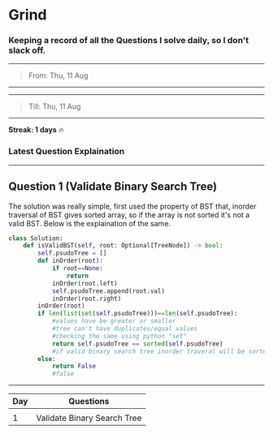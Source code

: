 # Grind

### Keeping a record of all the Questions I solve daily, so I don't slack off.
---
>From:  Thu, 11 Aug
---
---
>Till: Thu, 11 Aug
---

**Streak: 1 days** :fire:

### Latest Question Explaination

---
## Question 1 (Validate Binary Search Tree)

The solution was really simple, first used the property of BST that, inorder traversal
of BST gives sorted array, so if the array is not sorted it's not a valid BST.
Below is the explaination of the same.

```python
class Solution:
    def isValidBST(self, root: Optional[TreeNode]) -> bool:
        self.psudoTree = []
        def inOrder(root):
            if root==None:
                return
            inOrder(root.left)
            self.psudoTree.append(root.val)
            inOrder(root.right)
        inOrder(root)
        if len(list(set(self.psudoTree)))==len(self.psudoTree):
            #values have be greater or smaller
            #tree can't have duplicates/equal values
            #checking the same using python "set"
            return self.psudoTree == sorted(self.psudoTree)
            #if valid binary search tree inorder traveral will be sorted 
        else:
            return False
            #false
```
---


| Day | Questions |
| --- | ----------- |
| | |
| 1 | Validate Binary Search Tree |

